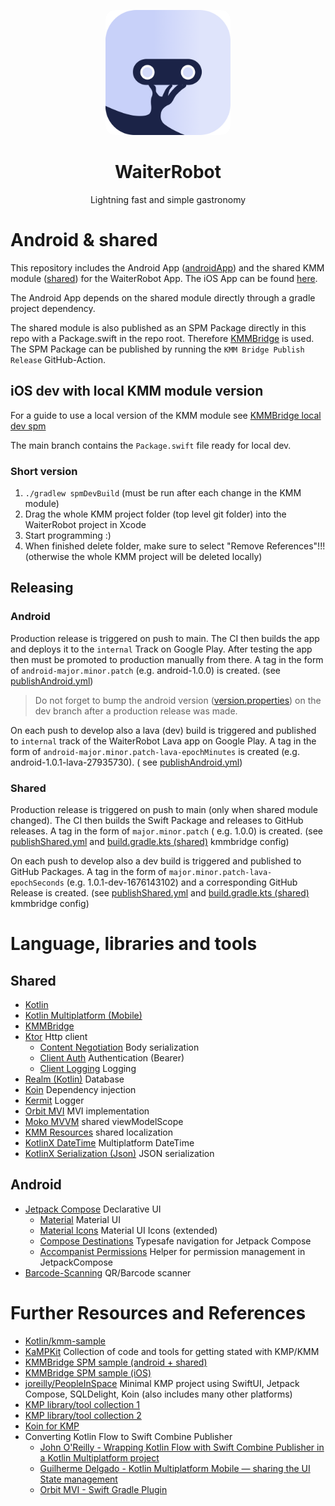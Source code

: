 <p align="center">
    <img src="documentation/wr-square-rounded.png" style="width:200px; border-radius: 15px;"/>
</p>
<h1 align="center">WaiterRobot</h1>
<p align="center">Lightning fast and simple gastronomy</p>

# Android & shared

This repository includes the Android App ([androidApp](./androidApp)) and the shared KMM
module ([shared](./shared)) for the WaiterRobot App. The iOS App can be
found [here](https://github.com/DatepollSystems/waiterrobot-mobile_iOS).

The Android App depends on the shared module directly through a gradle project dependency.

The shared module is also published as an SPM Package directly in this repo with a Package.swift in
the repo root. Therefore [KMMBridge](https://github.com/touchlab/KMMBridge) is used. The SPM Package
can be published by running the `KMM Bridge Publish Release` GitHub-Action.

## iOS dev with local KMM module version

For a guide to use a local version of the KMM module
see [KMMBridge local dev spm](https://touchlab.github.io/KMMBridge/spm/IOS_LOCAL_DEV_SPM)

The main branch contains the `Package.swift` file ready for local dev.

### Short version

1. `./gradlew spmDevBuild` (must be run after each change in the KMM module)
2. Drag the whole KMM project folder (top level git folder) into the WaiterRobot project in Xcode
3. Start programming :)
4. When finished delete folder, make sure to select "Remove References"!!! (otherwise the whole KMM
   project will be deleted locally)

## Releasing

### Android

Production release is triggered on push to main. The CI then builds the app and deploys it to
the `internal` Track on Google Play. After testing the app then must be promoted to production
manually from there. A tag in the form of `android-major.minor.patch` (e.g. android-1.0.0) is
created. (see [publishAndroid.yml](.github/workflows/publishAndroid.yml))

> Do not forget to bump the android version ([version.properties](androidApp/version.properties)) on
> the dev branch after a production release was made.

On each push to develop also a lava (dev) build is triggered and published to `internal` track of
the WaiterRobot Lava app on Google Play. A tag in the form
of `android-major.minor.patch-lava-epochMinutes` is created (e.g. android-1.0.1-lava-27935730). (
see [publishAndroid.yml](.github/workflows/publishAndroid.yml))

### Shared

Production release is triggered on push to main (only when shared module changed). The CI then
builds the Swift Package and releases to GitHub releases. A tag in the form of `major.minor.patch` (
e.g. 1.0.0) is created. (see [publishShared.yml](.github/workflows/publishShared.yml)
and [build.gradle.kts (shared)](shared/build.gradle.kts) kmmbridge config)

On each push to develop also a dev build is triggered and published to GitHub Packages. A tag in the
form of `major.minor.patch-lava-epochSeconds` (e.g. 1.0.1-dev-1676143102) and a corresponding GitHub
Release is created. (see [publishShared.yml](.github/workflows/publishAndroid.yml)
and [build.gradle.kts (shared)](shared/build.gradle.kts) kmmbridge config)

# Language, libraries and tools

## Shared

- [Kotlin](https://kotlinlang.org/)
- [Kotlin Multiplatform (Mobile)](https://kotlinlang.org/lp/mobile/)
- [KMMBridge](https://touchlab.github.io/KMMBridge/intro)
- [Ktor](https://ktor.io/) Http client
    - [Content Negotiation](https://ktor.io/docs/serialization-client.html) Body serialization
    - [Client Auth](https://ktor.io/docs/auth.html) Authentication (Bearer)
    - [Client Logging](https://ktor.io/docs/client-logging.html) Logging
- [Realm (Kotlin)](https://github.com/realm/realm-kotlin) Database
- [Koin](https://insert-koin.io/) Dependency injection
- [Kermit](https://github.com/touchlab/Kermit) Logger
- [Orbit MVI](https://orbit-mvi.org/) MVI implementation
- [Moko MVVM](https://github.com/icerockdev/moko-mvvm) shared viewModelScope
- [KMM Resources](https://github.com/jcraane/kmm-resources) shared localization
- [KotlinX DateTime](https://github.com/Kotlin/kotlinx-datetime) Multiplatform DateTime
- [KotlinX Serialization (Json)](https://github.com/Kotlin/kotlinx.serialization) JSON serialization

## Android

- [Jetpack Compose](https://developer.android.com/jetpack/compose) Declarative UI
    - [Material](https://developer.android.com/jetpack/androidx/releases/compose-material) Material
      UI
    - [Material Icons](https://developer.android.com/reference/kotlin/androidx/compose/material/icons/package-summary)
      Material UI Icons (extended)
    - [Compose Destinations](https://composedestinations.rafaelcosta.xyz/) Typesafe navigation for
      Jetpack Compose
    - [Accompanist Permissions](https://google.github.io/accompanist/permissions/) Helper for
      permission management in JetpackCompose
- [Barcode-Scanning](https://developers.google.com/ml-kit/vision/barcode-scanning/android)
  QR/Barcode scanner

# Further Resources and References

- [Kotlin/kmm-sample](https://github.com/Kotlin/kmm-sample)
- [KaMPKit](https://github.com/touchlab/KaMPKit) Collection of code and tools for getting stated
  with KMP/KMM
- [KMMBridge SPM sample (android + shared)](https://github.com/touchlab/KMMBridgeSampleKotlin)
- [KMMBridge SPM sample (iOS)](https://github.com/touchlab/KMMBridgeSampleSpm)
- [joreilly/PeopleInSpace](https://github.com/joreilly/PeopleInSpace) Minimal KMP project using
  SwiftUI, Jetpack Compose, SQLDelight, Koin (also includes many other platforms)
- [KMP library/tool collection 1](https://github.com/AAkira/Kotlin-Multiplatform-Libraries)
- [KMP library/tool collection 2](https://github.com/terrakok/kmm-awesome)
- [Koin for KMP](https://insert-koin.io/docs/reference/koin-mp/kmp)
- Converting Kotlin Flow to Swift Combine Publisher
    - [John O'Reilly - Wrapping Kotlin Flow with Swift Combine Publisher in a Kotlin Multiplatform project](https://johnoreilly.dev/posts/kotlinmultiplatform-swift-combine_publisher-flow)
    - [Guilherme Delgado - Kotlin Multiplatform Mobile — sharing the UI State management](https://proandroiddev.com/kotlin-multiplatform-mobile-sharing-the-ui-state-management-a67bd9a49882)
    - [Orbit MVI - Swift Gradle Plugin](https://github.com/orbit-mvi/orbit-swift-gradle-plugin/blob/main/src/main/resources/Publisher.swift.mustache)
